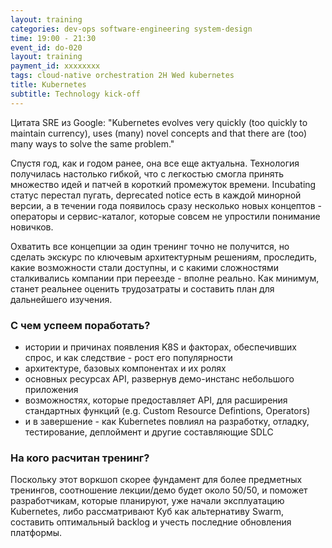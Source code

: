 ```yaml
---
layout: training
categories: dev-ops software-engineering system-design
time: 19:00 - 21:30
event_id: do-020
layout: training
payment_id: xxxxxxxx
tags: cloud-native orchestration 2H Wed kubernetes
title: Kubernetes
subtitle: Technology kick-off
---
```


Цитата SRE из Google:
"Kubernetes evolves very quickly (too quickly to maintain currency), uses (many) novel concepts and that there are (too) many ways to solve the same problem."

Спустя год, как и годом ранее, она все еще актуальна. Технология получилась настолько гибкой, что с легкостью смогла принять множество идей и патчей в короткий промежуток времени. Incubating статус перестал пугать, deprecated notice есть в каждой минорной версии, а в течении года появилось сразу несколько новых концептов - операторы и сервис-каталог, которые совсем не упростили понимание новичков.

Охватить все концепции за один тренинг точно не получится, но сделать экскурс по ключевым архитектурным решениям, проследить, какие возможности стали доступны, и с какими сложностями сталкивались компании при переезде - вполне реально. Как минимум, станет реальнее оценить трудозатраты и составить план для дальнейшего изучения. 

### С чем успеем поработать?
- истории и причинах появления K8S и факторах, обеспечивших спрос, и как следствие - рост его популярности
- архитектуре, базовых компонентах и их ролях
- основных ресурсах API, развернув демо-инстанс небольшого приложения
- возможностях, которые предоставляет API, для расширения стандартных функций (e.g. Custom Resource Defintions, Operators) 
- и в завершение - как Kubernetes повлиял на разработку, отладку, тестирование, деплоймент и другие составляющие SDLC 

### На кого расчитан тренинг?
Поскольку этот воркшоп скорее фундамент для более предметных тренингов, соотношение лекции/демо будет около 50/50, и поможет разработчикам, которые планируют, уже начали эксплуатацию Kubernetes, либо рассматривают Куб как альтернативу Swarm, составить оптимальный backlog и учесть последние обновления платформы.
